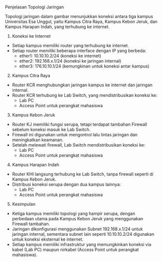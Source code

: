 Penjelasan Topologi Jaringan  

Topologi jaringan dalam gambar menunjukkan koneksi antara tiga kampus Universitas Esa Unggul, yaitu Kampus Citra Raya, Kampus Kebon Jeruk, dan Kampus Harapan Indah, yang terhubung ke internet.  

 1. Koneksi ke Internet  
- Setiap kampus memiliki router yang terhubung ke internet.  
- Setiap router memiliki beberapa interface dengan IP yang berbeda:  
  - ether1: 10.10.10.2/24 (koneksi ke internet)  
  - ether2: 192.168.x.1/24 (koneksi ke jaringan internal)  
  - ether3: 176.10.10.1/24 (kemungkinan untuk koneksi antar kampus)  

 2. Kampus Citra Raya  
- Router KCR menghubungkan jaringan kampus ke internet dan jaringan internal.  
- Router KCR terhubung ke Lab Switch, yang mendistribusikan koneksi ke:  
  - Lab PC  
  - Access Point untuk perangkat mahasiswa  

 3. Kampus Kebon Jeruk  
- Router KJ memiliki fungsi serupa, tetapi terdapat tambahan Firewall sebelum koneksi masuk ke Lab Switch.  
- Firewall ini digunakan untuk mengontrol lalu lintas jaringan dan meningkatkan keamanan.  
- Setelah melewati firewall, Lab Switch mendistribusikan koneksi ke:  
  - Lab PC 
  - Access Point untuk perangkat mahasiswa  

 4. Kampus Harapan Indah  
- Router KHI langsung terhubung ke Lab Switch, tanpa firewall seperti di Kampus Kebon Jeruk.  
- Distribusi koneksi serupa dengan dua kampus lainnya:  
  - Lab PC  
  - Access Point untuk perangkat mahasiswa  

 5. Kesimpulan  
- Ketiga kampus memiliki topologi yang hampir serupa, dengan perbedaan utama pada Kampus Kebon Jeruk yang menggunakan Firewall tambahan.  
- Jaringan dikonfigurasi menggunakan Subnet 192.168.x.1/24 untuk jaringan internal, sementara subnet lain seperti 10.10.10.2/24 digunakan untuk koneksi eksternal ke internet.  
- Setiap kampus memiliki infrastruktur yang memungkinkan koneksi via kabel (Lab PC) maupun nirkabel (Access Point untuk perangkat mahasiswa).  
